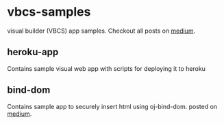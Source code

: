 # vbcs-samples
visual builder (VBCS) app samples. Checkout all posts on [medium](https://medium.com/tag/visual-builder).

## heroku-app
Contains sample visual web app with scripts for deploying it to heroku

## bind-dom
Contains sample app to securely insert html using oj-bind-dom. posted on [medium](https://medium.com/@sumedhchaccravorty/how-to-insert-html-securely-in-your-visual-app-548288937df5).
